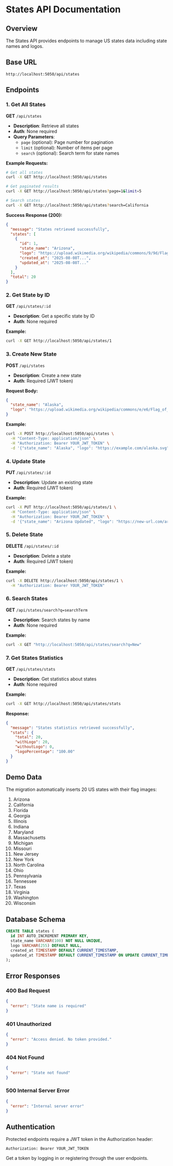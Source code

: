 # States API Documentation

## Overview
The States API provides endpoints to manage US states data including state names and logos.

## Base URL
```
http://localhost:5050/api/states
```

## Endpoints

### 1. Get All States
**GET** `/api/states`
- **Description**: Retrieve all states
- **Auth**: None required
- **Query Parameters**: 
  - `page` (optional): Page number for pagination
  - `limit` (optional): Number of items per page
  - `search` (optional): Search term for state names

**Example Requests:**
```bash
# Get all states
curl -X GET http://localhost:5050/api/states

# Get paginated results
curl -X GET http://localhost:5050/api/states?page=1&limit=5

# Search states
curl -X GET http://localhost:5050/api/states?search=California
```

**Success Response (200):**
```json
{
  "message": "States retrieved successfully",
  "states": [
    {
      "id": 1,
      "state_name": "Arizona",
      "logo": "https://upload.wikimedia.org/wikipedia/commons/9/9d/Flag_of_Arizona.svg",
      "created_at": "2025-08-08T...",
      "updated_at": "2025-08-08T..."
    }
  ],
  "total": 20
}
```

### 2. Get State by ID
**GET** `/api/states/:id`
- **Description**: Get a specific state by ID
- **Auth**: None required

**Example:**
```bash
curl -X GET http://localhost:5050/api/states/1
```

### 3. Create New State
**POST** `/api/states`
- **Description**: Create a new state
- **Auth**: Required (JWT token)

**Request Body:**
```json
{
  "state_name": "Alaska",
  "logo": "https://upload.wikimedia.org/wikipedia/commons/e/e6/Flag_of_Alaska.svg"
}
```

**Example:**
```bash
curl -X POST http://localhost:5050/api/states \
  -H "Content-Type: application/json" \
  -H "Authorization: Bearer YOUR_JWT_TOKEN" \
  -d '{"state_name": "Alaska", "logo": "https://example.com/alaska.svg"}'
```

### 4. Update State
**PUT** `/api/states/:id`
- **Description**: Update an existing state
- **Auth**: Required (JWT token)

**Example:**
```bash
curl -X PUT http://localhost:5050/api/states/1 \
  -H "Content-Type: application/json" \
  -H "Authorization: Bearer YOUR_JWT_TOKEN" \
  -d '{"state_name": "Arizona Updated", "logo": "https://new-url.com/arizona.svg"}'
```

### 5. Delete State
**DELETE** `/api/states/:id`
- **Description**: Delete a state
- **Auth**: Required (JWT token)

**Example:**
```bash
curl -X DELETE http://localhost:5050/api/states/1 \
  -H "Authorization: Bearer YOUR_JWT_TOKEN"
```

### 6. Search States
**GET** `/api/states/search?q=searchTerm`
- **Description**: Search states by name
- **Auth**: None required

**Example:**
```bash
curl -X GET "http://localhost:5050/api/states/search?q=New"
```

### 7. Get States Statistics
**GET** `/api/states/stats`
- **Description**: Get statistics about states
- **Auth**: None required

**Example:**
```bash
curl -X GET http://localhost:5050/api/states/stats
```

**Response:**
```json
{
  "message": "States statistics retrieved successfully",
  "stats": {
    "total": 20,
    "withLogo": 20,
    "withoutLogo": 0,
    "logoPercentage": "100.00"
  }
}
```

## Demo Data
The migration automatically inserts 20 US states with their flag images:

1. Arizona
2. California
3. Florida
4. Georgia
5. Illinois
6. Indiana
7. Maryland
8. Massachusetts
9. Michigan
10. Missouri
11. New Jersey
12. New York
13. North Carolina
14. Ohio
15. Pennsylvania
16. Tennessee
17. Texas
18. Virginia
19. Washington
20. Wisconsin

## Database Schema

```sql
CREATE TABLE states (
  id INT AUTO_INCREMENT PRIMARY KEY,
  state_name VARCHAR(100) NOT NULL UNIQUE,
  logo VARCHAR(255) DEFAULT NULL,
  created_at TIMESTAMP DEFAULT CURRENT_TIMESTAMP,
  updated_at TIMESTAMP DEFAULT CURRENT_TIMESTAMP ON UPDATE CURRENT_TIMESTAMP
);
```

## Error Responses

### 400 Bad Request
```json
{
  "error": "State name is required"
}
```

### 401 Unauthorized
```json
{
  "error": "Access denied. No token provided."
}
```

### 404 Not Found
```json
{
  "error": "State not found"
}
```

### 500 Internal Server Error
```json
{
  "error": "Internal server error"
}
```

## Authentication
Protected endpoints require a JWT token in the Authorization header:
```
Authorization: Bearer YOUR_JWT_TOKEN
```

Get a token by logging in or registering through the user endpoints.
